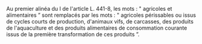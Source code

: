 Au premier alinéa du I de l'article L. 441-8, les mots : " agricoles et alimentaires ” sont remplacés par les mots : " agricoles périssables ou issus de cycles courts de production, d'animaux vifs, de carcasses, des produits de l'aquaculture et des produits alimentaires de consommation courante issus de la première transformation de ces produits ”.
